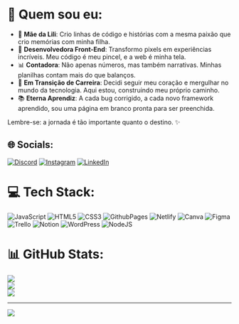 # 🌟 Quem sou eu:
- 🌼 **Mãe da Lili**: Crio linhas de código e histórias com a mesma paixão que crio memórias com minha filha.
- 🚀 **Desenvolvedora Front-End**: Transformo pixels em experiências incríveis. Meu código é meu pincel, e a web é minha tela.
- 📊 **Contadora**: Não apenas números, mas também narrativas. Minhas planilhas contam mais do que balanços.
- 🌈 **Em Transição de Carreira**: Decidi seguir meu coração e mergulhar no mundo da tecnologia. Aqui estou, construindo meu próprio caminho.
- 📚 **Eterna Aprendiz**: A cada bug corrigido, a cada novo framework aprendido, sou uma página em branco pronta para ser preenchida.

Lembre-se: a jornada é tão importante quanto o destino. ✨


## 🌐 Socials:
[![Discord](https://img.shields.io/badge/Discord-%237289DA.svg?logo=discord&logoColor=white)](https://discord.gg/discordapp.com/users/526809111837540387) [![Instagram](https://img.shields.io/badge/Instagram-%23E4405F.svg?logo=Instagram&logoColor=white)](https://instagram.com/https://www.instagram.com/t__borges/) [![LinkedIn](https://img.shields.io/badge/LinkedIn-%230077B5.svg?logo=linkedin&logoColor=white)](https://linkedin.com/in/https://www.linkedin.com/in/thaysaborges/) 

# 💻 Tech Stack:
![JavaScript](https://img.shields.io/badge/javascript-%23323330.svg?style=for-the-badge&logo=javascript&logoColor=%23F7DF1E) ![HTML5](https://img.shields.io/badge/html5-%23E34F26.svg?style=for-the-badge&logo=html5&logoColor=white) ![CSS3](https://img.shields.io/badge/css3-%231572B6.svg?style=for-the-badge&logo=css3&logoColor=white) ![GithubPages](https://img.shields.io/badge/github%20pages-121013?style=for-the-badge&logo=github&logoColor=white) ![Netlify](https://img.shields.io/badge/netlify-%23000000.svg?style=for-the-badge&logo=netlify&logoColor=#00C7B7) ![Canva](https://img.shields.io/badge/Canva-%2300C4CC.svg?style=for-the-badge&logo=Canva&logoColor=white) ![Figma](https://img.shields.io/badge/figma-%23F24E1E.svg?style=for-the-badge&logo=figma&logoColor=white) ![Trello](https://img.shields.io/badge/Trello-%23026AA7.svg?style=for-the-badge&logo=Trello&logoColor=white) ![Notion](https://img.shields.io/badge/Notion-%23000000.svg?style=for-the-badge&logo=notion&logoColor=white) ![WordPress](https://img.shields.io/badge/WordPress-%23117AC9.svg?style=for-the-badge&logo=WordPress&logoColor=white) ![NodeJS](https://img.shields.io/badge/node.js-6DA55F?style=for-the-badge&logo=node.js&logoColor=white)
# 📊 GitHub Stats:
![](https://github-readme-stats.vercel.app/api?username=ThayBorges&theme=blue-green&hide_border=false&include_all_commits=true&count_private=false)<br/>
![](https://github-readme-streak-stats.herokuapp.com/?user=ThayBorges&theme=blue-green&hide_border=false)<br/>
![](https://github-readme-stats.vercel.app/api/top-langs/?username=ThayBorges&theme=blue-green&hide_border=false&include_all_commits=true&count_private=false&layout=compact)

---
[![](https://visitcount.itsvg.in/api?id=ThayBorges&icon=0&color=0)](https://visitcount.itsvg.in)

<!-- Proudly created with GPRM ( https://gprm.itsvg.in ) -->
